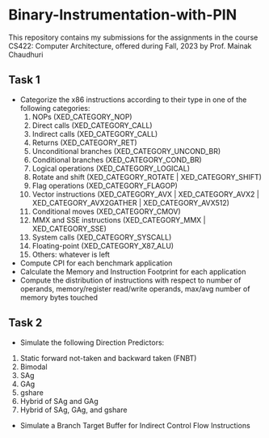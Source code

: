 # Binary-Instrumentation-with-PIN
This repository contains my submissions for the assignments in the course CS422: Computer Architecture, offered during Fall, 2023 by Prof. Mainak Chaudhuri


## Task 1

* Categorize the x86 instructions according to their type in one of the following categories:
  1. NOPs				(XED_CATEGORY_NOP)
  2. Direct calls			(XED_CATEGORY_CALL)
  3. Indirect calls		(XED_CATEGORY_CALL)
  4. Returns            		(XED_CATEGORY_RET)
  5. Unconditional branches 	(XED_CATEGORY_UNCOND_BR)
  6. Conditional branches 	(XED_CATEGORY_COND_BR)
  7. Logical operations		(XED_CATEGORY_LOGICAL)
  8. Rotate and shift     	(XED_CATEGORY_ROTATE | XED_CATEGORY_SHIFT)
  9. Flag operations		(XED_CATEGORY_FLAGOP)
  10. Vector instructions		(XED_CATEGORY_AVX | XED_CATEGORY_AVX2 | XED_CATEGORY_AVX2GATHER | XED_CATEGORY_AVX512)
  11. Conditional moves		(XED_CATEGORY_CMOV)
  12. MMX and SSE instructions	(XED_CATEGORY_MMX | XED_CATEGORY_SSE)
  13. System calls		(XED_CATEGORY_SYSCALL)
  14. Floating-point		(XED_CATEGORY_X87_ALU)
  15. Others: whatever is left
* Compute CPI for each benchmark application
* Calculate the Memory and Instruction Footprint for each application
* Compute the distribution of instructions with respect to number of operands, memory/register read/write operands, max/avg number of memory bytes touched

## Task 2

* Simulate the following Direction Predictors:
1. Static forward not-taken and backward taken (FNBT)
2. Bimodal
3. SAg
4. GAg
5. gshare
6. Hybrid of SAg and GAg
7. Hybrid of SAg, GAg, and gshare

* Simulate a Branch Target Buffer for Indirect Control Flow Instructions
